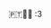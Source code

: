🇵🇹🏳️‍⚧️ :3

<!---
SuperAmoeba/SuperAmoeba is a ✨ special ✨ repository because its `README.md` (this file) appears on your GitHub profile.
You can click the Preview link to take a look at your changes.
--->
